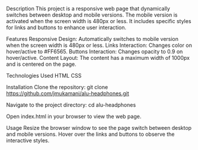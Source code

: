Description
This project is a responsive web page that dynamically switches between desktop and mobile versions. The mobile version is activated when the screen width is 480px or less. It includes specific styles for links and buttons to enhance user interaction.

Features
Responsive Design: Automatically switches to mobile version when the screen width is 480px or less.
Links Interaction: Changes color on hover/active to #FF6565.
Buttons Interaction: Changes opacity to 0.9 on hover/active.
Content Layout: The content has a maximum width of 1000px and is centered on the page.

Technologies Used
HTML
CSS

Installation
Clone the repository:
git clone https://github.com/jmukamani/alu-headphones.git

Navigate to the project directory: cd alu-headphones


Open index.html in your browser to view the web page.

Usage
Resize the browser window to see the page switch between desktop and mobile versions.
Hover over the links and buttons to observe the interactive styles.